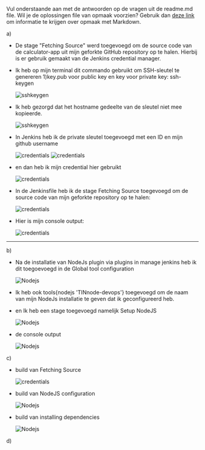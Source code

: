 Vul onderstaande aan met de antwoorden op de vragen uit de readme.md file. Wil je de oplossingen file van opmaak voorzien? Gebruik dan [deze link](https://github.com/adam-p/markdown-here/wiki/Markdown-Cheatsheet) om informatie te krijgen over
opmaak met Markdown.


a)
 - De stage "Fetching Source" werd toegevoegd om de source code van de calculator-app uit mijn geforkte GitHub repository op te halen. Hierbij is er gebruik gemaakt van de Jenkins credential manager.

 - Ik heb op mijn terminal dit commando gebruikt om SSH-sleutel te genereren 1)key.pub voor public key en key voor private key: ssh-keygen 

    ![sshkeygen](screenshots/puntA/image1.png)

 - Ik heb gezorgd dat het hostname gedeelte van de sleutel niet mee kopieerde.

    ![sshkeygen](screenshots/puntA/image4.png)

 - In Jenkins heb ik de private sleutel toegevoegd met een ID en mijn github username

    ![credentials](screenshots/puntA/image2.png)
    ![credentials](screenshots/puntA/image3.png)

 - en dan heb ik mijn credential hier gebruikt

    ![credentials](screenshots/puntA/image5.png)

 - In de Jenkinsfile heb ik de stage Fetching Source toegevoegd om de source code van mijn geforkte repository op te halen: 

    ![credentials](screenshots/puntA/image6.png)

 - Hier is mijn console output: 

    ![credentials](screenshots/puntA/image7.png)

---

b)
 - Na de installatie van NodeJs plugin via plugins in manage jenkins heb ik dit toegoevoegd in de Global tool configuration

    ![Nodejs](screenshots/puntB/image1.png)

 - Ik heb ook tools{nodejs 'TINnode-devops'} toegevoegd om de naam van mijn NodeJs installatie te geven dat ik geconfigureerd heb.
 - en Ik heb een stage toegevoegd namelijk Setup NodeJS

    ![Nodejs](screenshots/puntB/image2.png)

 - de console output

    ![Nodejs](screenshots/puntB/image3.png)


c)

 - build van Fetching Source

    ![credentials](screenshots/puntA/image7.png)

 - build van NodeJS configuration

    ![Nodejs](screenshots/puntB/image3.png)

 - build van installing dependencies

    ![Nodejs](screenshots/puntC/image1.png)

d)